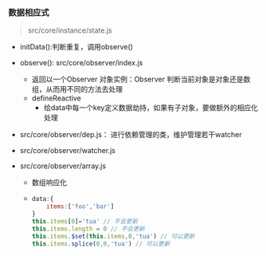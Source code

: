 ### 数据相应式

> src/core/instance/state.js

* initData():判断重复，调用observe()

* observe(): src/core/observer/index.js

  * 返回以一个Observer 对象实例：Observer 判断当前对象是对象还是数组，从而用不同的方法去处理
  * defineReactive 
    * 给data中每一个key定义数据劫持，如果有子对象，要做额外的相应化处理

* src/core/observer/dep.js： 进行依赖管理的类，维护管理若干watcher

* src/core/observer/watcher.js

* src/core/observer/array.js

  * 数组响应化

  * ```javascript
    data:{
    	items:['foo','bar']
    }
    this.items[0]='tua' // 不会更新
    this.items.length = 0 // 不会更新
    this.items.$set(this.items,0,'tua') // 可以更新
    this.items.splice(0,0,'tua') // 可以更新
    ```

    


